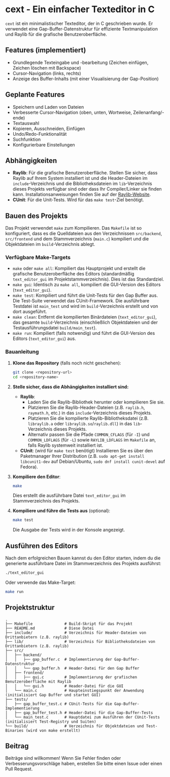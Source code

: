 # cext - Ein einfacher Texteditor in C

`cext` ist ein minimalistischer Texteditor, der in C geschrieben wurde. Er verwendet eine Gap-Buffer-Datenstruktur für effiziente Textmanipulation und Raylib für die grafische Benutzeroberfläche.

## Features (implementiert)

*   Grundlegende Texteingabe und -bearbeitung (Zeichen einfügen, Zeichen löschen mit Backspace)
*   Cursor-Navigation (links, rechts)
*   Anzeige des Buffer-Inhalts (mit einer Visualisierung der Gap-Position)

## Geplante Features

*   Speichern und Laden von Dateien
*   Verbesserte Cursor-Navigation (oben, unten, Wortweise, Zeilenanfang/-ende)
*   Textauswahl
*   Kopieren, Ausschneiden, Einfügen
*   Undo/Redo-Funktionalität
*   Suchfunktion
*   Konfigurierbare Einstellungen

## Abhängigkeiten

*   **Raylib**: Für die grafische Benutzeroberfläche. Stellen Sie sicher, dass Raylib auf Ihrem System installiert ist und die Header-Dateien im `include`-Verzeichnis und die Bibliotheksdateien im `lib`-Verzeichnis dieses Projekts verfügbar sind oder dass Ihr Compiler/Linker sie finden kann. Installationsanweisungen finden Sie auf der [Raylib-Website](https://www.raylib.com/).
*   **CUnit**: Für die Unit-Tests. Wird für das `make test`-Ziel benötigt.

## Bauen des Projekts

Das Projekt verwendet `make` zum Kompilieren. Das `Makefile` ist so konfiguriert, dass es die Quelldateien aus den Verzeichnissen `src/backend`, `src/frontend` und dem Stammverzeichnis (`main.c`) kompiliert und die Objektdateien im `build`-Verzeichnis ablegt.

### Verfügbare Make-Targets

*   `make` oder `make all`:
    Kompiliert das Hauptprojekt und erstellt die grafische Benutzeroberfläche des Editors (standardmäßig `text_editor_gui` im Projektstammverzeichnis). Dies ist das Standardziel.
*   `make gui`:
    Identisch zu `make all`, kompiliert die GUI-Version des Editors (`text_editor_gui`).
*   `make test`:
    Kompiliert und führt die Unit-Tests für den Gap Buffer aus. Die Test-Suite verwendet das CUnit-Framework. Die ausführbare Testdatei ist `main_test` und wird im `build`-Verzeichnis erstellt und von dort ausgeführt.
*   `make clean`:
    Entfernt die kompilierten Binärdateien (`text_editor_gui`), das gesamte `build`-Verzeichnis (einschließlich Objektdateien und der Testausführungsdatei `build/main_test`).
*   `make run`:
    Kompiliert (falls notwendig) und führt die GUI-Version des Editors (`text_editor_gui`) aus.

### Bauanleitung

1.  **Klone das Repository** (falls noch nicht geschehen):
    ```bash
    git clone <repository-url>
    cd <repository-name>
    ```

2.  **Stelle sicher, dass die Abhängigkeiten installiert sind:**
    *   **Raylib**:
        *   Laden Sie die Raylib-Bibliothek herunter oder kompilieren Sie sie.
        *   Platzieren Sie die Raylib-Header-Dateien (z.B. `raylib.h`, `raymath.h`, etc.) in das `include`-Verzeichnis dieses Projekts.
        *   Platzieren Sie die kompilierte Raylib-Bibliotheksdatei (z.B. `libraylib.a` oder `libraylib.so`/`raylib.dll`) in das `lib`-Verzeichnis dieses Projekts.
        *   Alternativ passen Sie die Pfade `COMMON_CFLAGS` (für `-I`) und `COMMON_LDFLAGS` (für `-L`) sowie `RAYLIB_LDFLAGS` im `Makefile` an, falls Raylib systemweit installiert ist.
    *   **CUnit**: (wird für `make test` benötigt)
        Installieren Sie es über den Paketmanager Ihrer Distribution (z.B. `sudo apt-get install libcunit1-dev` auf Debian/Ubuntu, `sudo dnf install cunit-devel` auf Fedora).

3.  **Kompiliere den Editor**:
    ```bash
    make
    ```
    Dies erstellt die ausführbare Datei `text_editor_gui` im Stammverzeichnis des Projekts.

4.  **Kompiliere und führe die Tests aus** (optional):
    ```bash
    make test
    ```
    Die Ausgabe der Tests wird in der Konsole angezeigt.

## Ausführen des Editors

Nach dem erfolgreichen Bauen kannst du den Editor starten, indem du die generierte ausführbare Datei im Stammverzeichnis des Projekts ausführst:

```bash
./text_editor_gui
```
Oder verwende das Make-Target:
```bash
make run
```

## Projektstruktur

```
.
├── Makefile              # Build-Skript für das Projekt
├── README.md             # Diese Datei
├── include/              # Verzeichnis für Header-Dateien von Drittanbietern (z.B. raylib)
├── lib/                  # Verzeichnis für Bibliotheksdateien von Drittanbietern (z.B. raylib)
├── src/
│   ├── backend/
│   │   ├── gap_buffer.c  # Implementierung der Gap-Buffer-Datenstruktur
│   │   └── gap_buffer.h  # Header-Datei für den Gap Buffer
│   ├── frontend/
│   │   ├── gui.c         # Implementierung der grafischen Benutzeroberfläche mit Raylib
│   │   └── gui.h         # Header-Datei für die GUI
│   └── main.c            # Haupteinstiegspunkt der Anwendung (initialisiert Gap Buffer und startet GUI)
├── tests/
│   ├── gap_buffer_test.c # CUnit-Tests für die Gap-Buffer-Implementierung
│   ├── gap_buffer_test.h # Header-Datei für die Gap-Buffer-Tests
│   └── main_test.c       # Hauptdatei zum Ausführen der CUnit-Tests (initialisiert Test-Registry und Suiten)
└── build/                # Verzeichnis für Objektdateien und Test-Binaries (wird von make erstellt)
```

## Beitrag

Beiträge sind willkommen! Wenn Sie Fehler finden oder Verbesserungsvorschläge haben, erstellen Sie bitte einen Issue oder einen Pull Request.
